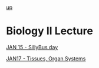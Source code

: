 [up](../../index.md)

# Biology II Lecture

[JAN 15 - SillyBus day](./notes/JAN15.md)

[JAN17 - Tissues, Organ Systems](./notes/JAN17.md)
